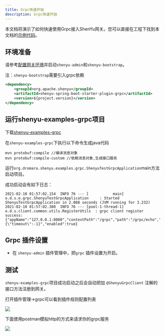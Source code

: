 ```yaml
---
title: Grpc快速开始
description: Grpc快速开始
---
```


本文档将演示了如何快速使用Grpc接入ShenYu网关。您可以直接在工程下找到本文档的[示例代码](https://github.com/apache/incubator-shenyu/tree/master/shenyu-examples/shenyu-examples-grpc)。

## 环境准备

请参考[配置网关环境](../shenyu-set-up)并启动`shenyu-admin`和`shenyu-bootstrap`。

注：`shenyu-bootstrap`需要引入grpc依赖
```xml
<dependency>
    <groupId>org.apache.shenyu</groupId>
    <artifactId>shenyu-spring-boot-starter-plugin-grpc</artifactId>
    <version>${project.version}</version>
</dependency>
```

## 运行shenyu-examples-grpc项目

下载[shenyu-examples-grpc](https://github.com/apache/incubator-shenyu/tree/master/shenyu-examples/shenyu-examples-grpc)

在`shenyu-examples-grpc`下执行以下命令生成java代码
```shell
mvn protobuf:compile //编译消息对象
mvn protobuf:compile-custom //依赖消息对象,生成接口服务
```

运行`org.dromara.shenyu.examples.grpc.ShenyuTestGrpcApplication`main方法启动项目。

成功启动会有如下日志：
```shell
2021-02-10 01:57:02.154  INFO 76 --- [           main] o.d.s.e.grpc.ShenyuTestGrpcApplication     : Started ShenyuTestGrpcApplication in 2.088 seconds (JVM running for 3.232)
2021-02-10 01:57:02.380  INFO 76 --- [pool-1-thread-1] o.d.s.client.common.utils.RegisterUtils  : grpc client register success: {"appName":"127.0.0.1:8080","contextPath":"/grpc","path":"/grpc/echo","pathDesc":"","rpcType":"grpc","serviceName":"echo.EchoService","methodName":"echo","ruleName":"/grpc/echo","parameterTypes":"echo.EchoRequest,io.grpc.stub.StreamObserver","rpcExt":"{\"timeout\":-1}","enabled":true} 
```

## Grpc 插件设置

* 在 `shenyu-admin` 插件管理中，把`grpc` 插件设置为开启。

## 测试

`shenyu-examples-grpc`项目成功启动之后会自动把加 `@ShenyuGrpcClient` 注解的接口方法注册到网关。

打开插件管理->grpc可以看到插件规则配置列表

![](/img/shenyu/quick-start/grpc/rule-list.png)

下面使用postman模拟http的方式来请求你的grpc服务

![](/img/shenyu/quick-start/grpc/postman-test.png)

